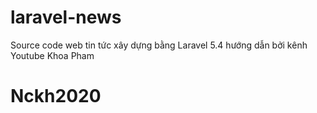 # laravel-news
Source code web tin tức xây dựng bằng Laravel 5.4 hướng dẫn bởi kênh Youtube Khoa Pham
# Nckh2020
